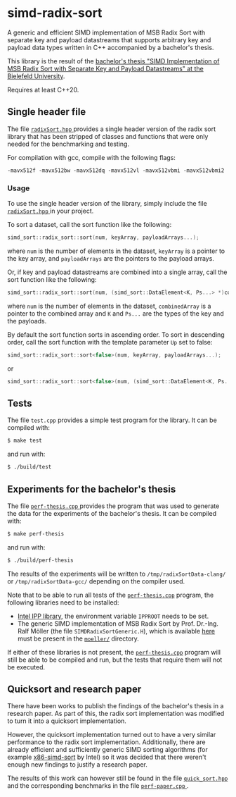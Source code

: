 # simd-radix-sort

A generic and efficient SIMD implementation of MSB Radix Sort with separate key and payload datastreams that supports arbitrary key and payload data types written in C++ accompanied by a bachelor's thesis.

This library is the result of the [bachelor's thesis "SIMD Implementation of MSB Radix Sort with Separate Key and Payload Datastreams" at the Bielefeld University](BachelorsThesis_JonasKeller.pdf).

Requires at least C++20.

## Single header file

The file [ `radixSort.hpp` ](radixSort.hpp) provides a single header version of the radix sort library that has been stripped of classes and functions that were only needed for the benchmarking and testing.

For compilation with gcc, compile with the following flags:

```
-mavx512f -mavx512bw -mavx512dq -mavx512vl -mavx512vbmi -mavx512vbmi2
```

### Usage

To use the single header version of the library, simply include the file [ `radixSort.hpp` ](radixSort.hpp) in your project.

To sort a dataset, call the sort function like the following:

```cpp
simd_sort::radix_sort::sort(num, keyArray, payloadArrays...); 
```

where `num` is the number of elements in the dataset, `keyArray` is a pointer
to the key array, and `payloadArrays` are the pointers to the payload arrays.

Or, if key and payload datastreams are combined into a single array, call
the sort function like the following:

```cpp
simd_sort::radix_sort::sort(num, (simd_sort::DataElement<K, Ps...> *)combinedArray); 
```

where `num` is the number of elements in the dataset, `combinedArray` is a
pointer to the combined array and `K` and `Ps...` are the types of the key and
the payloads.

By default the sort function sorts in ascending order. To sort in descending
order, call the sort function with the template parameter `Up` set to false:

    

```cpp
simd_sort::radix_sort::sort<false>(num, keyArray, payloadArrays...); 
```

or

```cpp
simd_sort::radix_sort::sort<false>(num, (simd_sort::DataElement<K, Ps...> *) combinedArray); 
```

## Tests

The file `test.cpp` provides a simple test program for the library. It can be compiled with:

```bash
$ make test
```

and run with:

```bash
$ ./build/test
```

## Experiments for the bachelor's thesis

The file [ `perf-thesis.cpp` ](src/perf-thesis.cpp) provides the program that was used to generate the data for the experiments of the bachelor's thesis.
It can be compiled with:

```bash
$ make perf-thesis
```

and run with:

```bash
$ ./build/perf-thesis
```

The results of the experiments will be written to `/tmp/radixSortData-clang/` or `/tmp/radixSortData-gcc/` depending on the compiler used.

Note that to be able to run all tests of the [`perf-thesis.cpp`](src/perf-thesis.cpp) program, the following libraries need to be installed:
* [Intel IPP library](https://www.intel.com/content/www/us/en/developer/tools/oneapi/ipp.html), the environment variable `IPPROOT` needs to be set.
* The generic SIMD implementation of MSB Radix Sort by Prof. Dr.-Ing. Ralf Möller (the file `SIMDRadixSortGeneric.H`), which is available [here](https://github.com/ti-uni-bielefeld/SIMDRadixSort) must be present in the [`moeller/`](moeller/) directory.

If either of these libraries is not present, the [`perf-thesis.cpp`](src/perf-thesis.cpp) program will still be able to be compiled and run, but the tests that require them will not be executed.

## Quicksort and research paper

There have been works to publish the findings of the bachelor's thesis in a research paper. As part of this, the radix sort implementation was modified to turn it into a quicksort implementation.

However, the quicksort implementation turned out to have a very similar performance to the radix sort implementation. Additionally, there are already efficient and sufficiently generic SIMD sorting algorithms (for example [x86-simd-sort](https://github.com/intel/x86-simd-sort) by Intel) so it was decided that there weren't enough new findings to justify a research paper.

The results of this work can however still be found in the file [ `quick_sort.hpp` ](src/quick_sort.hpp) and the corresponding benchmarks in the file [ `perf-paper.cpp` ](src/perf-paper.cpp).
